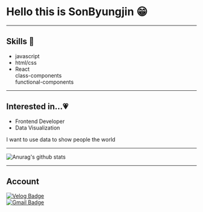 # Hello this is SonByungjin 😁
___
## Skills 📝
- javascript
- html/css
- React<br/>
  class-components<br/>
  functional-components
___
## Interested in...💗
- Frontend Developer
- Data Visualization

I want to use data to show people the world
___
![Anurag's github stats](https://github-readme-stats.vercel.app/api?username=SonByungjin&show_icons=true&theme=cobalt)
___
## Account
[![Velog Badge](http://img.shields.io/badge/-Velog-green?style=flat-square&link=https://velog.io/@sgyos000)](https://velog.io/@sgyos000)
<br>
[![Gmail Badge](https://img.shields.io/badge/Gmail-d14836?style=flat-square&logo=Gmail&logoColor=white&link=mailto:sgyos000@gmail.com)](mailto:sgyos000@gmail.com)
